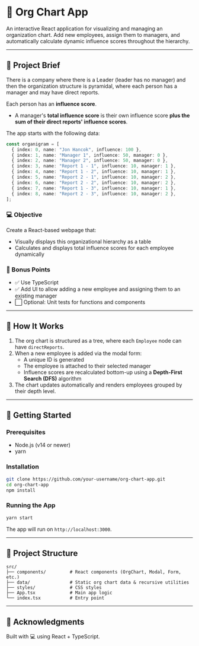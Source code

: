 # 🏢 Org Chart App

An interactive React application for visualizing and managing an organization chart. Add new employees, assign them to managers, and automatically calculate dynamic influence scores throughout the hierarchy.

---

## 📝 Project Brief

There is a company where there is a Leader (leader has no manager) and then the organization structure is pyramidal, where each person has a manager and may have direct reports.

Each person has an **influence score**.

- A manager's **total influence score** is their own influence score **plus the sum of their direct reports' influence scores**.

The app starts with the following data:

```ts
const organigram = [
  { index: 0, name: "Jon Hancok", influence: 100 },
  { index: 1, name: "Manager 1", influence: 50, manager: 0 },
  { index: 2, name: "Manager 2", influence: 50, manager: 0 },
  { index: 3, name: "Report 1 - 1", influence: 10, manager: 1 },
  { index: 4, name: "Report 1 - 2", influence: 10, manager: 1 },
  { index: 5, name: "Report 2 - 1", influence: 10, manager: 2 },
  { index: 6, name: "Report 2 - 2", influence: 10, manager: 2 },
  { index: 7, name: "Report 1 - 3", influence: 10, manager: 1 },
  { index: 8, name: "Report 2 - 3", influence: 10, manager: 2 },
];
```

### 💻 Objective

Create a React-based webpage that:

- Visually displays this organizational hierarchy as a table
- Calculates and displays total influence scores for each employee dynamically

### 🌟 Bonus Points

- ✅ Use TypeScript
- ✅ Add UI to allow adding a new employee and assigning them to an existing manager
- ⬜️ Optional: Unit tests for functions and components

---

## 💼 How It Works

1. The org chart is structured as a tree, where each `Employee` node can have `directReports`.
2. When a new employee is added via the modal form:
   - A unique ID is generated
   - The employee is attached to their selected manager
   - Influence scores are recalculated bottom-up using a **Depth-First Search (DFS)** algorithm
3. The chart updates automatically and renders employees grouped by their depth level.

---

## 🚀 Getting Started

### Prerequisites

- Node.js (v14 or newer)
- yarn

### Installation

```bash
git clone https://github.com/your-username/org-chart-app.git
cd org-chart-app
npm install
```

### Running the App

```bash
yarn start
```

The app will run on `http://localhost:3000`.

---

## 📁 Project Structure

```
src/
├── components/         # React components (OrgChart, Modal, Form, etc.)
├── data/               # Static org chart data & recursive utilities
├── styles/             # CSS styles
├── App.tsx             # Main app logic
└── index.tsx           # Entry point
```

---

## 🙌 Acknowledgments

Built with 💻 using React + TypeScript.
